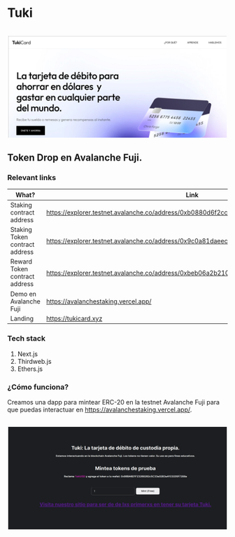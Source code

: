 #  Tuki
<p align="center">
    <br>
    <img src="img/landing.png" width="500"/>
    <br>
<p>

## Token Drop en Avalanche Fuji.


### Relevant links

| What? | Link |
|---|---|
| Staking contract address | https://explorer.testnet.avalanche.co/address/0xb0880d6f2cc4ede914bb73474f945cb428e8215a |
| Staking Token contract address | https://explorer.testnet.avalanche.co/address/0x9c0a81daeec6fdd15bbbe94c2feabe037a26548c |
| Reward Token contract address | https://explorer.testnet.avalanche.co/address/0xbeb06a2b21005ec5defe81193d3f1895fbc6995f |
| Demo en Avalanche Fuji | https://avalanchestaking.vercel.app/ |
| Landing | https://tukicard.xyz |

### Tech stack
1. Next.js
2. Thirdweb.js
3. Ethers.js

### ¿Cómo funciona?
Creamos una dapp para mintear ERC-20 en la testnet Avalanche Fuji para que puedas interactuar en https://avalanchestaking.vercel.app/.

<p align="center">
    <br>
    <img src="img/demo.png" width="500"/>
    <br>
<p>



